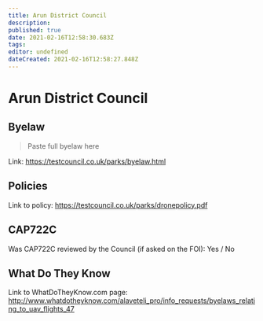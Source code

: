 ```yaml
---
title: Arun District Council
description: 
published: true
date: 2021-02-16T12:58:30.683Z
tags: 
editor: undefined
dateCreated: 2021-02-16T12:58:27.848Z
---
```


# Arun District Council


## Byelaw
> Paste full byelaw here

Link:
https://testcouncil.co.uk/parks/byelaw.html

## Policies
Link to policy:
https://testcouncil.co.uk/parks/dronepolicy.pdf

## CAP722C

Was CAP722C reviewed by the Council (if asked on the FOI): Yes / No

## What Do They Know

Link to WhatDoTheyKnow.com page:
http://www.whatdotheyknow.com/alaveteli_pro/info_requests/byelaws_relating_to_uav_flights_47

